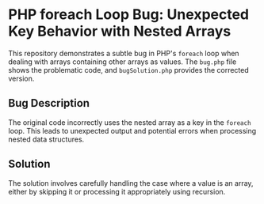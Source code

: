 # PHP foreach Loop Bug: Unexpected Key Behavior with Nested Arrays

This repository demonstrates a subtle bug in PHP's `foreach` loop when dealing with arrays containing other arrays as values. The `bug.php` file shows the problematic code, and `bugSolution.php` provides the corrected version.

## Bug Description

The original code incorrectly uses the nested array as a key in the `foreach` loop. This leads to unexpected output and potential errors when processing nested data structures.

## Solution

The solution involves carefully handling the case where a value is an array, either by skipping it or processing it appropriately using recursion.